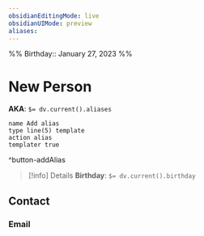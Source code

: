 ```yaml
---
obsidianEditingMode: live
obsidianUIMode: preview
aliases: 
---
```


%%
Birthday:: January 27, 2023
%%

# New Person
**AKA**: `$= dv.current().aliases`
```button
name Add alias
type line(5) template
action alias
templater true
```
^button-addAlias

> [!info] Details
> **Birthday**: `$= dv.current().birthday`

## Contact

### Email


